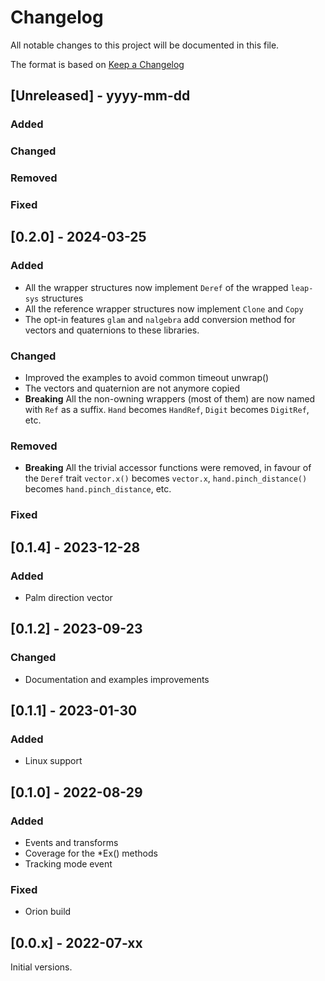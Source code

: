 # Changelog

All notable changes to this project will be documented in this file.

The format is based on [Keep a Changelog](https://keepachangelog.com/en/1.1.0/)

## [Unreleased] - yyyy-mm-dd

### Added

### Changed

### Removed

### Fixed

## [0.2.0] - 2024-03-25

### Added

- All the wrapper structures now implement `Deref` of the wrapped `leap-sys` structures
- All the reference wrapper structures now implement `Clone` and `Copy`
- The opt-in features `glam` and `nalgebra` add conversion method for vectors and quaternions to these libraries.

### Changed

- Improved the examples to avoid common timeout unwrap()
- The vectors and quaternion are not anymore copied
- **Breaking** All the non-owning wrappers (most of them) are now named with `Ref` as a suffix.
    `Hand` becomes `HandRef`, `Digit` becomes `DigitRef`, etc.

### Removed

- **Breaking** All the trivial accessor functions were removed, in favour of the `Deref` trait
  `vector.x()` becomes `vector.x`, `hand.pinch_distance()` becomes `hand.pinch_distance`, etc.

### Fixed

## [0.1.4] - 2023-12-28

### Added

- Palm direction vector

## [0.1.2] - 2023-09-23

### Changed

- Documentation and examples improvements

## [0.1.1] - 2023-01-30

### Added

- Linux support

## [0.1.0] - 2022-08-29

### Added

- Events and transforms
- Coverage for the *Ex() methods
- Tracking mode event

### Fixed

- Orion build

## [0.0.x] - 2022-07-xx

Initial versions.
